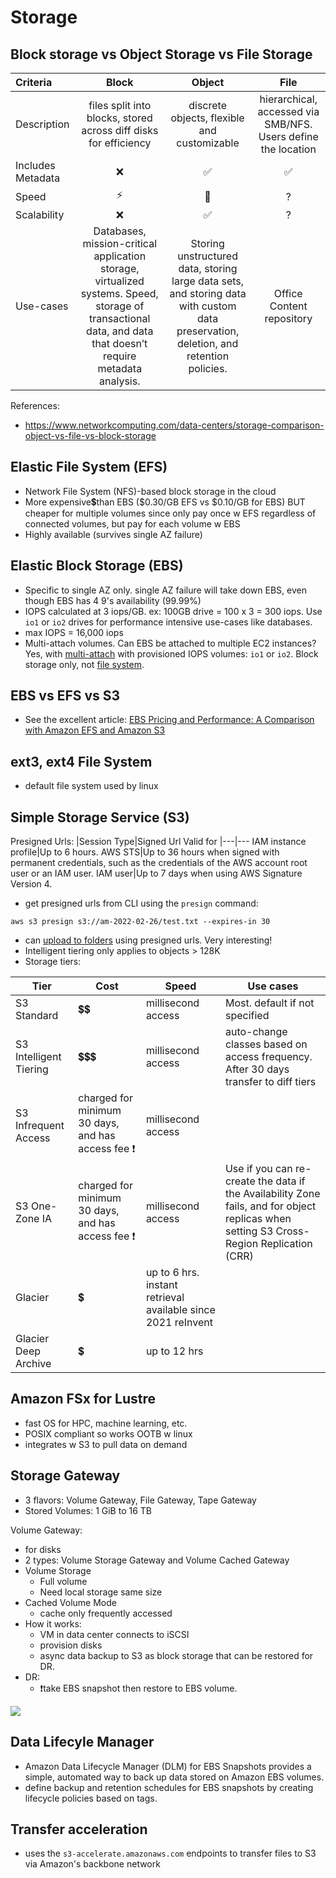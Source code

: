 # Storage

## Block storage vs Object Storage vs File Storage

| Criteria | Block | Object | File 
|:---|:---:|:---:|:---:
Description| files split into blocks, stored across diff disks for efficiency |discrete objects, flexible and customizable |hierarchical, accessed via SMB/NFS. Users define the location
Includes Metadata | ❌| ✅ | ✅
Speed | ⚡|🐢| ?
Scalability | ❌| ✅ | ?
Use-cases | Databases, mission-critical application storage, virtualized systems. Speed, storage of transactional data, and data that doesn’t require metadata analysis. | Storing unstructured data, storing large data sets, and storing data with custom data preservation, deletion, and retention policies. | Office Content repository 

References:
- https://www.networkcomputing.com/data-centers/storage-comparison-object-vs-file-vs-block-storage


## Elastic File System (EFS)
- Network File System (NFS)-based block storage in the cloud
- More expensive💲than EBS ($0.30/GB EFS vs $0.10/GB for EBS) BUT cheaper for multiple volumes since only pay once w EFS regardless of connected volumes, but pay for each volume w EBS
- Highly available (survives single AZ failure)

## Elastic Block Storage (EBS)
- Specific to single AZ only. single AZ failure will take down EBS, even though EBS has 4 9's availability (99.99%)
- IOPS calculated at 3 iops/GB. ex: 100GB drive = 100 x 3 = 300 iops. Use `io1` or `io2` drives for performance intensive use-cases like databases. 
- max IOPS = 16,000 iops
- Multi-attach volumes. Can EBS be attached to multiple EC2 instances? Yes, with [multi-attach](https://docs.aws.amazon.com/AWSEC2/latest/UserGuide/ebs-volumes-multi.html) with provisioned IOPS volumes: `io1` or `io2`. Block storage only, not [file system](https://aws.amazon.com/premiumsupport/knowledge-center/ebs-access-volumes-using-multi-attach/).

## EBS vs EFS vs S3
- See the excellent article: [EBS Pricing and Performance: A Comparison with Amazon EFS and Amazon S3](https://cloud.netapp.com/blog/ebs-efs-amazons3-best-cloud-storage-system)

## ext3, ext4 File System
- default file system used by linux 

## Simple Storage Service (S3)

Presigned Urls: 
|Session Type|Signed Url Valid for 
|---|---
IAM instance profile|Up to 6 hours.
AWS STS|Up to 36 hours when signed with permanent credentials, such as the credentials of the AWS account root user or an IAM user.
IAM user|Up to 7 days when using AWS Signature Version 4.

- get presigned urls from CLI using the `presign` command: 
```
aws s3 presign s3://am-2022-02-26/test.txt --expires-in 30
```
- can [upload to folders](https://docs.aws.amazon.com/AmazonS3/latest/userguide/PresignedUrlUploadObject.html) using presigned urls. Very interesting! 
- Intelligent tiering only applies to objects > 128K
- Storage tiers:

|Tier|Cost|Speed|Use cases
|---|---|---|---|
S3 Standard|💲💲|millisecond access|Most. default if not specified
S3 Intelligent Tiering|💲💲💲|millisecond access|auto-change classes based on access frequency. After 30 days transfer to diff tiers
S3 Infrequent Access|charged for minimum 30 days, and has access fee ❗|millisecond access|
S3 One-Zone IA|charged for minimum 30 days, and has access fee ❗|millisecond access|Use if you can re-create the data if the Availability Zone fails, and for object replicas when setting S3 Cross-Region Replication (CRR)
Glacier|💲|up to 6 hrs. instant retrieval available since 2021 reInvent|
Glacier Deep Archive|💲|up to 12 hrs|


## Amazon FSx for Lustre
- fast OS for HPC, machine learning, etc. 
- POSIX compliant so works OOTB w linux
- integrates w S3 to pull data on demand

## Storage Gateway
- 3 flavors: Volume Gateway, File Gateway, Tape Gateway
- Stored Volumes: 1 GiB to 16 TB

Volume Gateway:
- for disks
- 2 types: Volume Storage Gateway and Volume Cached Gateway
- Volume Storage
    - Full volume
    - Need local storage same size
- Cached Volume Mode
    - cache only frequently accessed
- How it works: 
    - VM in data center connects to iSCSI
    - provision disks
    - async data backup to S3 as block storage that can be restored for DR.
- DR: 
    - ❗take EBS snapshot then restore to EBS volume.

![](https://docs.aws.amazon.com/storagegateway/latest/userguide/images/aws-storage-gateway-stored-diagram.png) 

## Data Lifecyle Manager
- Amazon Data Lifecycle Manager (DLM) for EBS Snapshots provides a simple, automated way to back up data stored on Amazon EBS volumes. 
- define backup and retention schedules for EBS snapshots by creating lifecycle policies based on tags. 

## Transfer acceleration
- uses the `s3-accelerate.amazonaws.com` endpoints to transfer files to S3 via Amazon's backbone network
